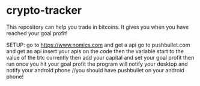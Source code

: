 # crypto-tracker
This repository can help you trade in bitcoins. It gives you when you have reached your goal profit!

SETUP:
go to https://www.nomics.com and get a api 
go to pushbullet.com and get an api
insert your apis on the code
then the variable start to the value of the btc currently
then add your capital 
and set your goal profit
then run
once you hit your goal profit the program will notify your desktop and notify your android phone //you should have pushbullet on your android phone!  
 					       
             
